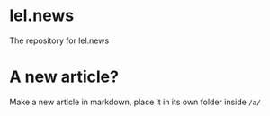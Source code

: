 # lel.news

The repository for lel.news

# A new article?

Make a new article in markdown, place it in its own folder inside `/a/`
